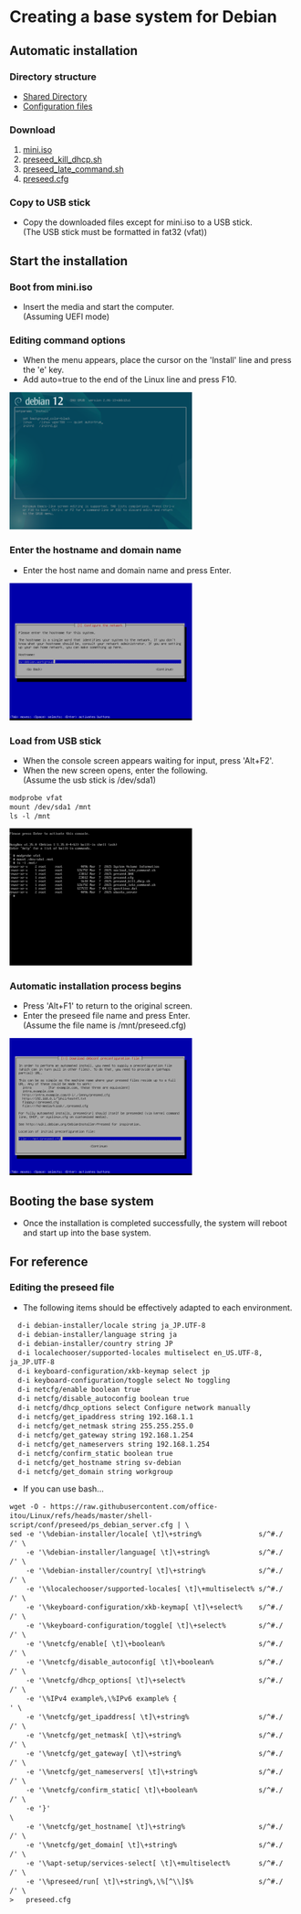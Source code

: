 # **Creating a base system for Debian**  
  
## **Automatic installation**  
  
### **Directory structure**  
  
* [Shared Directory](../Readme_specification/Readme_tree_srv.md "/srv/")  
* [Configuration files](../Readme_specification/Readme_tree_etc.md "/etc/")  
  
### **Download**  
  
1. [mini.iso](https://deb.debian.org/debian/dists/stable/main/installer-amd64/current/images/netboot/mini.iso "debian stable mini.iso")  
2. [preseed_kill_dhcp.sh](https://raw.githubusercontent.com/office-itou/Linux/refs/heads/master/shell-script/conf/preseed/preseed_kill_dhcp.sh)  
3. [preseed_late_command.sh](https://raw.githubusercontent.com/office-itou/Linux/refs/heads/master/shell-script/conf/preseed/preseed_late_command.sh)  
4. [preseed.cfg](https://raw.githubusercontent.com/office-itou/Linux/refs/heads/master/shell-script/Readme_create_base_system/Debian_preseed/preseed.cfg)  
  
### **Copy to USB stick**  
  
* Copy the downloaded files except for mini.iso to a USB stick.  
(The USB stick must be formatted in fat32 (vfat))  
  
## **Start the installation**  
  
### **Boot from mini.iso**  
  
* Insert the media and start the computer.  
(Assuming UEFI mode)  
  
### **Editing command options**  
  
* When the menu appears, place the cursor on the 'Install' line and press the 'e' key.  
* Add auto=true to the end of the Linux line and press F10.  
  
<img width="320" src="./_picture/2025-03-07-21-20-33.png">  
  
### **Enter the hostname and domain name**  
  
* Enter the host name and domain name and press Enter.  
  
<img width="320" src="./_picture/2025-03-07-21-21-09.png">  
  
### **Load from USB stick**  
  
* When the console screen appears waiting for input, press 'Alt+F2'.  
* When the new screen opens, enter the following.  
(Assume the usb stick is /dev/sda1)  

  
``` bash:
modprobe vfat
mount /dev/sda1 /mnt
ls -l /mnt
```
  
<img width="320" src="./_picture/2025-03-07-21-21-56.png">  
  
### **Automatic installation process begins**  
  
* Press 'Alt+F1' to return to the original screen.  
* Enter the preseed file name and press Enter.  
(Assume the file name is /mnt/preseed.cfg)  
  
<img width="320" src="./_picture/2025-03-07-21-22-17.png">  
  
## **Booting the base system**  
  
* Once the installation is completed successfully, the system will reboot and start up into the base system.  
  
## **For reference**  
  
### **Editing the preseed file**  
  
* The following items should be effectively adapted to each environment.  
  
``` bash:
  d-i debian-installer/locale string ja_JP.UTF-8
  d-i debian-installer/language string ja
  d-i debian-installer/country string JP
  d-i localechooser/supported-locales multiselect en_US.UTF-8, ja_JP.UTF-8
  d-i keyboard-configuration/xkb-keymap select jp
  d-i keyboard-configuration/toggle select No toggling
  d-i netcfg/enable boolean true
  d-i netcfg/disable_autoconfig boolean true
  d-i netcfg/dhcp_options select Configure network manually
  d-i netcfg/get_ipaddress string 192.168.1.1
  d-i netcfg/get_netmask string 255.255.255.0
  d-i netcfg/get_gateway string 192.168.1.254
  d-i netcfg/get_nameservers string 192.168.1.254
  d-i netcfg/confirm_static boolean true
  d-i netcfg/get_hostname string sv-debian
  d-i netcfg/get_domain string workgroup
```
  
* If you can use bash...  
  
``` bash:
wget -O - https://raw.githubusercontent.com/office-itou/Linux/refs/heads/master/shell-script/conf/preseed/ps_debian_server.cfg | \
sed -e '\%debian-installer/locale[ \t]\+string%              s/^#./  /' \
    -e '\%debian-installer/language[ \t]\+string%            s/^#./  /' \
    -e '\%debian-installer/country[ \t]\+string%             s/^#./  /' \
    -e '\%localechooser/supported-locales[ \t]\+multiselect% s/^#./  /' \
    -e '\%keyboard-configuration/xkb-keymap[ \t]\+select%    s/^#./  /' \
    -e '\%keyboard-configuration/toggle[ \t]\+select%        s/^#./  /' \
    -e '\%netcfg/enable[ \t]\+boolean%                       s/^#./  /' \
    -e '\%netcfg/disable_autoconfig[ \t]\+boolean%           s/^#./  /' \
    -e '\%netcfg/dhcp_options[ \t]\+select%                  s/^#./  /' \
    -e '\%IPv4 example%,\%IPv6 example% {                             ' \
    -e '\%netcfg/get_ipaddress[ \t]\+string%                 s/^#./  /' \
    -e '\%netcfg/get_netmask[ \t]\+string%                   s/^#./  /' \
    -e '\%netcfg/get_gateway[ \t]\+string%                   s/^#./  /' \
    -e '\%netcfg/get_nameservers[ \t]\+string%               s/^#./  /' \
    -e '\%netcfg/confirm_static[ \t]\+boolean%               s/^#./  /' \
    -e '}'                                                              \
    -e '\%netcfg/get_hostname[ \t]\+string%                  s/^#./  /' \
    -e '\%netcfg/get_domain[ \t]\+string%                    s/^#./  /' \
    -e '\%apt-setup/services-select[ \t]\+multiselect%       s/^#./  /' \
    -e '\%preseed/run[ \t]\+string%,\%[^\\]$%                s/^#./  /' \
>   preseed.cfg
```
  
